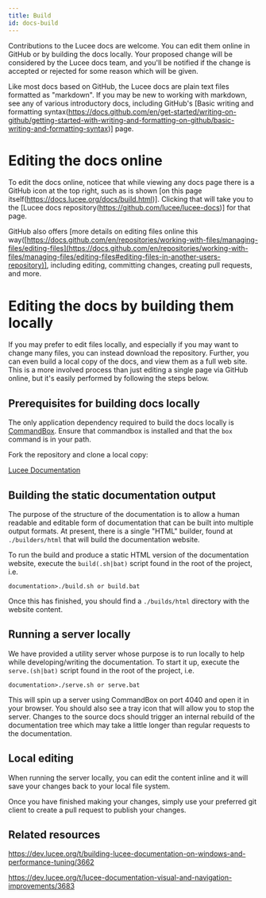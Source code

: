 ```yaml
---
title: Build
id: docs-build
---
```


Contributions to the Lucee docs are welcome. You can edit them online in GitHub or by building the docs locally. Your proposed change will be considered by the Lucee docs team, and you'll be notified if the change is accepted or rejected for some reason which will be given.

Like most docs based on GitHub, the Lucee docs are plain text files formatted as "markdown". If you may be new to working with markdown, see any of various introductory docs, including GitHub's [Basic writing and formatting syntax(https://docs.github.com/en/get-started/writing-on-github/getting-started-with-writing-and-formatting-on-github/basic-writing-and-formatting-syntax)] page.

# Editing the docs online

To edit the docs online, noticee that while viewing any docs page there is a GitHub icon at the top right, such as is shown [on this page itself(https://docs.lucee.org/docs/build.html)]. Clicking that will take you to the [Lucee docs repository(https://github.com/lucee/lucee-docs)] for that page.

GitHub also offers [more details on editing files online this way([https://docs.github.com/en/repositories/working-with-files/managing-files/editing-files](https://docs.github.com/en/repositories/working-with-files/managing-files/editing-files#editing-files-in-another-users-repository)], including editing, committing changes, creating pull requests, and more. 

# Editing the docs by building them locally 

If you may prefer to edit files locally, and especially if you may want to change many files, you can instead download the repository. Further, you can even build a local copy of the docs, and view them as a full web site. This is a more involved process than just editing a single page via GitHub online, but it's easily performed by following the steps below.

## Prerequisites for building docs locally

The only application dependency required to build the docs locally is [CommandBox](https://www.ortussolutions.com/products/commandbox). Ensure that commandbox is installed and that the `box` command is in your path.

Fork the repository and clone a local copy:

[Lucee Documentation](https://github.com/lucee/lucee-docs)

## Building the static documentation output

The purpose of the structure of the documentation is to allow a human readable and editable form of documentation that can be built into multiple output formats. At present, there is a single "HTML" builder, found at `./builders/html` that will build the documentation website.

To run the build and produce a static HTML version of the documentation website, execute the `build(.sh|bat)` script found in the root of the project, i.e.

	documentation>./build.sh or build.bat

Once this has finished, you should find a `./builds/html` directory with the website content.

## Running a server locally

We have provided a utility server whose purpose is to run locally to help while developing/writing the documentation. To start it up, execute the `serve.(sh|bat)` script found in the root of the project, i.e.

    documentation>./serve.sh or serve.bat

This will spin up a server using CommandBox on port 4040 and open it in your browser. You should also see a tray icon that will allow you to stop the server. Changes to the source docs should trigger an internal rebuild of the documentation tree which may take a little longer than regular requests to the documentation.

## Local editing

When running the server locally, you can edit the content inline and it will save your changes back to your local file system.

Once you have finished making your changes, simply use your preferred git client to create a pull request to publish your changes.

## Related resources

<https://dev.lucee.org/t/building-lucee-documentation-on-windows-and-performance-tuning/3662>

<https://dev.lucee.org/t/lucee-documentation-visual-and-navigation-improvements/3683>
